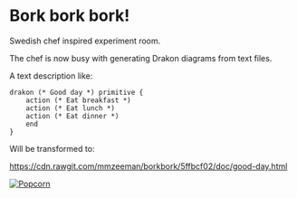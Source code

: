 # Bork bork bork!

Swedish chef inspired experiment room.

The chef is now busy with generating Drakon diagrams from text files.

A text description like: 

```
drakon (* Good day *) primitive {
    action (* Eat breakfast *)
    action (* Eat lunch *)
    action (* Eat dinner *)
    end
}
```

Will be transformed to: 

https://cdn.rawgit.com/mmzeeman/borkbork/5ffbcf02/doc/good-day.html

[![Popcorn](https://img.youtube.com/vi/B7UmUX68KtE/0.jpg)](https://www.youtube.com/watch?v=B7UmUX68KtE)
